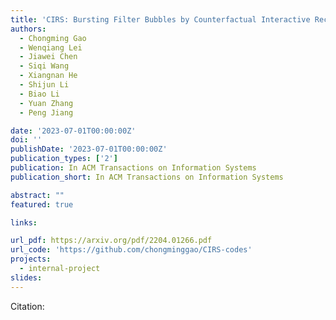 ```yaml
---
title: 'CIRS: Bursting Filter Bubbles by Counterfactual Interactive Recommender System'
authors:
  - Chongming Gao
  - Wenqiang Lei
  - Jiawei Chen
  - Siqi Wang
  - Xiangnan He
  - Shijun Li
  - Biao Li
  - Yuan Zhang 
  - Peng Jiang

date: '2023-07-01T00:00:00Z'
doi: ''
publishDate: '2023-07-01T00:00:00Z'
publication_types: ['2']
publication: In ACM Transactions on Information Systems 
publication_short: In ACM Transactions on Information Systems 

abstract: ""
featured: true

links:

url_pdf: https://arxiv.org/pdf/2204.01266.pdf
url_code: 'https://github.com/chongminggao/CIRS-codes'
projects:
  - internal-project
slides:
---
```




Citation:
